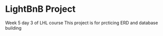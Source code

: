 # LightBnB Project
Week 5 day 3 of LHL course
This project is for prcticing ERD and database building 
